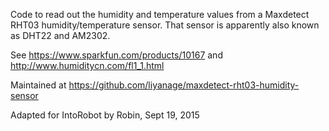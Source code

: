 
Code to read out the humidity and temperature values from a Maxdetect RHT03 humidity/temperature sensor.
That sensor is apparently also known as DHT22 and AM2302.

See https://www.sparkfun.com/products/10167 and http://www.humiditycn.com/fl1_1.html

Maintained at https://github.com/liyanage/maxdetect-rht03-humidity-sensor

Adapted for IntoRobot by Robin, Sept 19, 2015
